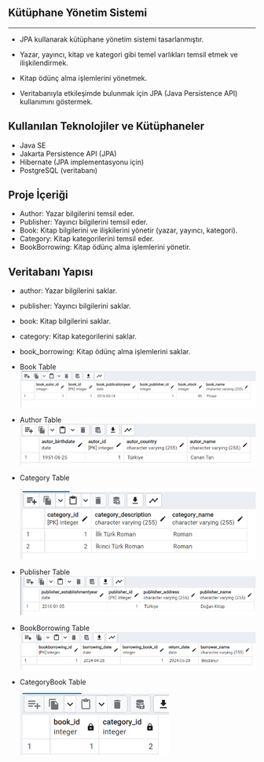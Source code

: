 ## Kütüphane Yönetim Sistemi

<hr>

- JPA kullanarak kütüphane yönetim sistemi tasarlanmıştır.

- Yazar, yayıncı, kitap ve kategori gibi temel varlıkları temsil etmek ve ilişkilendirmek.
- Kitap ödünç alma işlemlerini yönetmek.
- Veritabanıyla etkileşimde bulunmak için JPA (Java Persistence API) kullanımını göstermek.

## Kullanılan Teknolojiler ve Kütüphaneler

- Java SE
- Jakarta Persistence API (JPA)
- Hibernate (JPA implementasyonu için)
- PostgreSQL (veritabanı)

## Proje İçeriği

- Author: Yazar bilgilerini temsil eder.
- Publisher: Yayıncı bilgilerini temsil eder.
- Book: Kitap bilgilerini ve ilişkilerini yönetir (yazar, yayıncı, kategori).
- Category: Kitap kategorilerini temsil eder.
- BookBorrowing: Kitap ödünç alma işlemlerini yönetir.

## Veritabanı Yapısı

- author: Yazar bilgilerini saklar.
- publisher: Yayıncı bilgilerini saklar.
- book: Kitap bilgilerini saklar.
- category: Kitap kategorilerini saklar.
- book_borrowing: Kitap ödünç alma işlemlerini saklar.


- Book Table
  ![book](image/book.png)
- Author Table
  ![author](image/author.png)
- Category Table

  ![category](image/category.png)
- Publisher Table
  ![publisher](image/publisher.png)
- BookBorrowing Table
  ![bookborrowing](image/bookborrowing.png)
- CategoryBook Table

  ![categorybook](image/categorybook.png)
